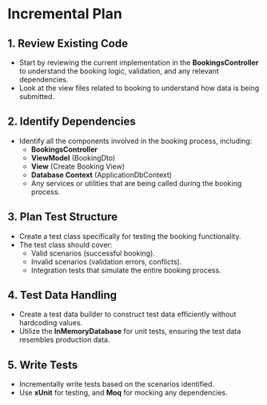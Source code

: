 # Incremental Plan

## 1. Review Existing Code
- Start by reviewing the current implementation in the **BookingsController** to understand the booking logic, validation, and any relevant dependencies.
- Look at the view files related to booking to understand how data is being submitted.

## 2. Identify Dependencies
- Identify all the components involved in the booking process, including:
  - **BookingsController**
  - **ViewModel** (BookingDto)
  - **View** (Create Booking View)
  - **Database Context** (ApplicationDbContext)
  - Any services or utilities that are being called during the booking process.

## 3. Plan Test Structure
- Create a test class specifically for testing the booking functionality.
- The test class should cover:
  - Valid scenarios (successful booking).
  - Invalid scenarios (validation errors, conflicts).
  - Integration tests that simulate the entire booking process.

## 4. Test Data Handling
- Create a test data builder to construct test data efficiently without hardcoding values.
- Utilize the **InMemoryDatabase** for unit tests, ensuring the test data resembles production data.

## 5. Write Tests
- Incrementally write tests based on the scenarios identified.
- Use **xUnit** for testing, and **Moq** for mocking any dependencies.
